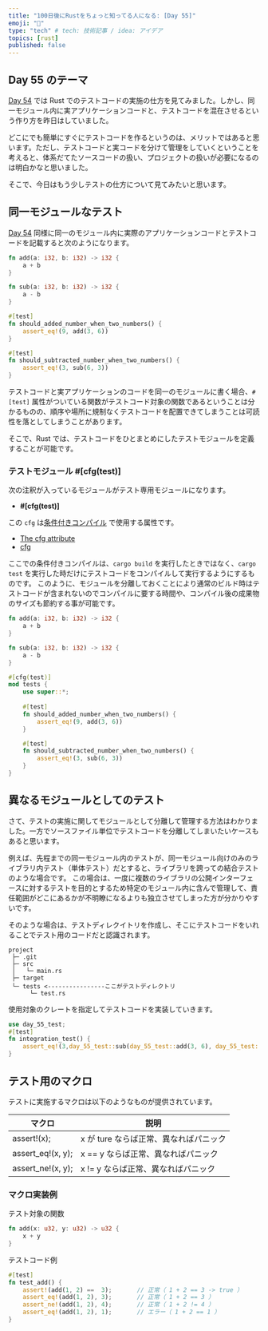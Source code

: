```yaml
---
title: "100日後にRustをちょっと知ってる人になる: [Day 55]"
emoji: "🦀"
type: "tech" # tech: 技術記事 / idea: アイデア
topics: [rust]
published: false
---
```

## Day 55 のテーマ

[Day 54](https://zenn.dev/shinyay/articles/hello-rust-day054) では Rust でのテストコードの実施の仕方を見てみました。しかし、同一モジュール内に実アプリケーションコードと、テストコードを混在させるという作り方を昨日はしていました。

どこにでも簡単にすぐにテストコードを作るというのは、メリットではあると思います。ただし、テストコードと実コードを分けて管理をしていくということを考えると、体系だてたソースコードの扱い、プロジェクトの扱いが必要になるのは明白かなと思いました。

そこで、今日はもう少しテストの仕方について見てみたいと思います。

## 同一モジュールなテスト

[Day 54](https://zenn.dev/shinyay/articles/hello-rust-day054) 同様に同一のモジュール内に実際のアプリケーションコードとテストコードを記載すると次のようになります。

```rust
fn add(a: i32, b: i32) -> i32 {
    a + b
}

fn sub(a: i32, b: i32) -> i32 {
    a - b
}

#[test]
fn should_added_number_when_two_numbers() {
    assert_eq!(9, add(3, 6))
}

#[test]
fn should_subtracted_number_when_two_numbers() {
    assert_eq!(3, sub(6, 3))
}
```

テストコードと実アプリケーションのコードを同一のモジュールに書く場合、`#[test]` 属性がついている関数がテストコード対象の関数であるということは分かるものの、順序や場所に規制なくテストコードを配置できてしまうことは可読性を落としてしまうことがあります。

そこで、Rust では、テストコードをひとまとめにしたテストモジュールを定義することが可能です。

### テストモジュール #[cfg(test)]

次の注釈が入っているモジュールがテスト専用モジュールになります。

- **#[cfg(test)]**

この `cfg` は[条件付きコンパイル](https://doc.rust-lang.org/reference/conditional-compilation.html#conditional-compilation) で使用する属性です。

- [The cfg attribute](https://doc.rust-lang.org/reference/conditional-compilation.html#the-cfg-attribute)
- [cfg](https://doc.rust-lang.org/rust-by-example/attribute/cfg.html)

ここでの条件付きコンパイルは、`cargo build` を実行したときではなく、`cargo test` を実行した時だけにテストコードをコンパイルして実行するようにするものです。
このように、モジュールを分離しておくことにより通常のビルド時はテストコードが含まれないのでコンパイルに要する時間や、コンパイル後の成果物のサイズも節約する事が可能です。

```rust
fn add(a: i32, b: i32) -> i32 {
    a + b
}

fn sub(a: i32, b: i32) -> i32 {
    a - b
}

#[cfg(test)]
mod tests {
    use super::*;
    
    #[test]
    fn should_added_number_when_two_numbers() {
        assert_eq!(9, add(3, 6))
    }

    #[test]
    fn should_subtracted_number_when_two_numbers() {
        assert_eq!(3, sub(6, 3))
    }
}
```

## 異なるモジュールとしてのテスト

さて、テストの実施に関してモジュールとして分離して管理する方法はわかりました。一方でソースファイル単位でテストコードを分離してしまいたいケースもあると思います。

例えば、先程までの同一モジュール内のテストが、同一モジュール向けのみのライブラリ内テスト（単体テスト）だとすると、ライブラリを跨っての結合テストのような場合です。
この場合は、一度に複数のライブラリの公開インターフェースに対するテストを目的とするため特定のモジュール内に含んで管理して、責任範囲がどこにあるかが不明瞭になるよりも独立させてしまった方が分かりやすいです。

そのような場合は、テストディレクイトリを作成し、そこにテストコードをいれることでテスト用のコードだと認識されます。

```shell
project
 ├─ .git
 ├─ src
 │   └─ main.rs
 ├─ target
 └─ tests <----------------ここがテストディレクトリ
      └─ test.rs
```

使用対象のクレートを指定してテストコードを実装していきます。

```rust
use day_55_test;
#[test]
fn integration_test() {
    assert_eq!(3,day_55_test::sub(day_55_test::add(3, 6), day_55_test::add(2, 4)));
}
```

## テスト用のマクロ

テストに実施するマクロは以下のようなものが提供されています。

|マクロ|説明|
|-----|----|
|assert!(x);      |x が ture ならば正常、異なればパニック|
|assert_eq!(x, y);|x == y ならば正常、異なればパニック|
|assert_ne!(x, y);|x != y ならば正常、異なればパニック|

### マクロ実装例

テスト対象の関数

```rust
fn add(x: u32, y: u32) -> u32 {
    x + y
}
```

テストコード例

```rust
#[test]
fn test_add() {
    assert!(add(1, 2) ==  3);       // 正常（ 1 + 2 == 3 -> true ）
    assert_eq!(add(1, 2), 3);       // 正常（ 1 + 2 == 3 ）
    assert_ne!(add(1, 2), 4);       // 正常（ 1 + 2 != 4 ）
    assert_eq!(add(1, 2), 1);       // エラー（ 1 + 2 == 1 ）
}
```

